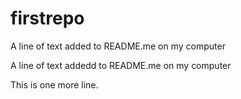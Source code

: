 # firstrepo
A line of text added to README.me on my computer

A line of text addedd to README.me on my computer

This is one more line.
